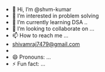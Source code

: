 - 👋 Hi, I’m @shvm-kumar
- 👀 I’m interested in problem solving
- 🌱 I’m currently learning  DSA ..
- 💞️ I’m looking to collaborate on ...
- 📫 How to reach me ...
- shivamraj7479@gmail.com
- 
- 😄 Pronouns: ...
- ⚡ Fun fact: ...

<!---
shvm-kumar/shvm-kumar is a ✨ special ✨ repository because its `README.md` (this file) appears on your GitHub profile.
You can click the Preview link to take a look at your changes.
--->
